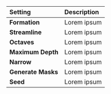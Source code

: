 | Setting            | Description |
| :----------------- | :---------- |
| **Formation**      | Lorem ipsum |
| **Streamline**     | Lorem ipsum |
| **Octaves**        | Lorem ipsum |
| **Maximum Depth**  | Lorem ipsum |
| **Narrow**         | Lorem ipsum |
| **Generate Masks** | Lorem ipsum |
| **Seed**           | Lorem ipsum |
